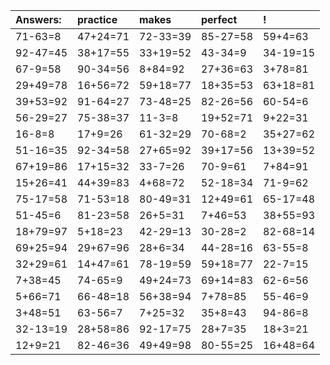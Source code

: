 | Answers: | practice | makes | perfect | ! |
| :--- | :--- | :--- | :--- | :--- |
| 71-63=8 | 47+24=71 | 72-33=39 | 85-27=58 | 59+4=63 | 
| 92-47=45 | 38+17=55 | 33+19=52 | 43-34=9 | 34-19=15 | 
| 67-9=58 | 90-34=56 | 8+84=92 | 27+36=63 | 3+78=81 | 
| 29+49=78 | 16+56=72 | 59+18=77 | 18+35=53 | 63+18=81 | 
| 39+53=92 | 91-64=27 | 73-48=25 | 82-26=56 | 60-54=6 | 
| 56-29=27 | 75-38=37 | 11-3=8 | 19+52=71 | 9+22=31 | 
| 16-8=8 | 17+9=26 | 61-32=29 | 70-68=2 | 35+27=62 | 
| 51-16=35 | 92-34=58 | 27+65=92 | 39+17=56 | 13+39=52 | 
| 67+19=86 | 17+15=32 | 33-7=26 | 70-9=61 | 7+84=91 | 
| 15+26=41 | 44+39=83 | 4+68=72 | 52-18=34 | 71-9=62 | 
| 75-17=58 | 71-53=18 | 80-49=31 | 12+49=61 | 65-17=48 | 
| 51-45=6 | 81-23=58 | 26+5=31 | 7+46=53 | 38+55=93 | 
| 18+79=97 | 5+18=23 | 42-29=13 | 30-28=2 | 82-68=14 | 
| 69+25=94 | 29+67=96 | 28+6=34 | 44-28=16 | 63-55=8 | 
| 32+29=61 | 14+47=61 | 78-19=59 | 59+18=77 | 22-7=15 | 
| 7+38=45 | 74-65=9 | 49+24=73 | 69+14=83 | 62-6=56 | 
| 5+66=71 | 66-48=18 | 56+38=94 | 7+78=85 | 55-46=9 | 
| 3+48=51 | 63-56=7 | 7+25=32 | 35+8=43 | 94-86=8 | 
| 32-13=19 | 28+58=86 | 92-17=75 | 28+7=35 | 18+3=21 | 
| 12+9=21 | 82-46=36 | 49+49=98 | 80-55=25 | 16+48=64 | 
